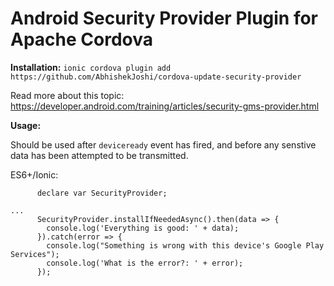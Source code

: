
Android Security Provider Plugin for Apache Cordova
==================================

__Installation:__
`ionic cordova plugin add https://github.com/AbhishekJoshi/cordova-update-security-provider`


Read more about this topic: https://developer.android.com/training/articles/security-gms-provider.html 

__Usage:__

Should be used after `deviceready` event has fired, and before any senstive data has been attempted to be transmitted.

ES6+/Ionic:
```
      declare var SecurityProvider;

...
      SecurityProvider.installIfNeededAsync().then(data => {
        console.log('Everything is good: ' + data);
      }).catch(error => {
        console.log("Something is wrong with this device's Google Play Services");
        console.log('What is the error?: ' + error);
      });

```
